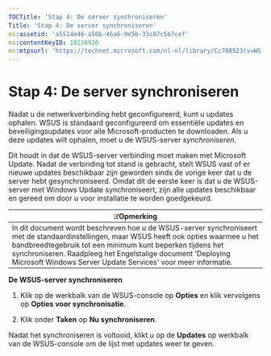 ```yaml
---
TOCTitle: 'Stap 4: De server synchroniseren'
Title: 'Stap 4: De server synchroniseren'
ms:assetid: 'a5514e46-a50b-46a6-9e5b-33c87c5b7cef'
ms:contentKeyID: 18126920
ms:mtpsurl: 'https://technet.microsoft.com/nl-nl/library/Cc708523(v=WS.10)'
---
```


Stap 4: De server synchroniseren
================================

Nadat u de netwerkverbinding hebt geconfigureerd, kunt u updates ophalen. WSUS is standaard geconfigureerd om essentiële updates en beveiligingsupdates voor alle Microsoft-producten te downloaden. Als u deze updates wilt ophalen, moet u de WSUS-server *synchroniseren*.

Dit houdt in dat de WSUS-server verbinding moet maken met Microsoft Update. Nadat de verbinding tot stand is gebracht, stelt WSUS vast of er nieuwe updates beschikbaar zijn geworden sinds de vorige keer dat u de server hebt gesynchroniseerd. Omdat dit de eerste keer is dat u de WSUS-server met Windows Update synchroniseert, zijn alle updates beschikbaar en gereed om door u voor installatie te worden goedgekeurd.

| ![](images/Cc708523.note(WS.10).gif)Opmerking                                                                                                                                                                                                                                                              |
|-----------------------------------------------------------------------------------------------------------------------------------------------------------------------------------------------------------------------------------------------------------------------------------------------------------------------------------------|
| In dit document wordt beschreven hoe u de WSUS-server synchroniseert met de standaardinstellingen, maar WSUS heeft ook opties waarmee u het bandbreedtegebruik tot een minimum kunt beperken tijdens het synchroniseren. Raadpleeg het Engelstalige document 'Deploying Microsoft Windows Server Update Services' voor meer informatie. |

**De WSUS-server synchroniseren**
1.  Klik op de werkbalk van de WSUS-console op **Opties** en klik vervolgens op **Opties voor synchronisatie**.

2.  Klik onder **Taken** op **Nu synchroniseren**.

Nadat het synchroniseren is voltooid, klikt u op de **Updates** op werkbalk van de WSUS-console om de lijst met updates weer te geven.
